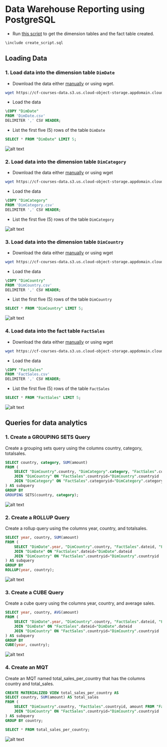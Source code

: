 # Data Warehouse Reporting using PostgreSQL


- Run [this script](./../../resources/create_tables.sql) to get the dimension tables and the fact table created.

```sql
\include create_script.sql 
```

## Loading Data

### 1. Load data into the dimension table `DimDate`

- Download the data either [manually](https://cf-courses-data.s3.us.cloud-object-storage.appdomain.cloud/IBM-DB0321EN-SkillsNetwork/datawarehousing/data/DimDate.csv) or using wget.

```sh
wget https://cf-courses-data.s3.us.cloud-object-storage.appdomain.cloud/IBM-DB0321EN-SkillsNetwork/datawarehousing/data/DimDate.csv
```

- Load the data

```sql
\COPY "DimDate"
FROM 'DimDate.csv' 
DELIMITER ',' CSV HEADER;
```

- List the first five (5) rows of the table `DimDate`

```sql
SELECT * FROM "DimDate" LIMIT 5;
```
![alt text](./../../resources/images/DimDate.png)


### 2. Load data into the dimension table `DimCategory`

- Download the data either [manually](https://cf-courses-data.s3.us.cloud-object-storage.appdomain.cloud/IBM-DB0321EN-SkillsNetwork/datawarehousing/DimCategory.csv) or using wget

```sh
wget https://cf-courses-data.s3.us.cloud-object-storage.appdomain.cloud/IBM-DB0321EN-SkillsNetwork/datawarehousing/DimCategory.csv
```

- Load the data

```sql
\COPY "DimCategory"
FROM 'DimCategory.csv'
DELIMITER ',' CSV HEADER;
```

- List the first five (5) rows of the table `DimCategory`



![alt text](./../../resources/images/DimCategory.png)


### 3. Load data into the dimension table `DimCountry`

- Download the data either [manually](https://cf-courses-data.s3.us.cloud-object-storage.appdomain.cloud/IBM-DB0321EN-SkillsNetwork/datawarehousing/DimCountry.csv) or using wget

```sh
wget https://cf-courses-data.s3.us.cloud-object-storage.appdomain.cloud/IBM-DB0321EN-SkillsNetwork/datawarehousing/DimCountry.csv
```

- Load the data

```sql
\COPY "DimCountry"
FROM 'DimCountry.csv'
DELIMITER ',' CSV HEADER;
```

- List the first five (5) rows of the table `DimCountry`

```sql
SELECT * FROM "DimCountry" LIMIT 5;
```

![alt text](./../../resources/images/DimCountry.png)


### 4. Load data into the fact table `FactSales`

- Download the data either [manually](https://cf-courses-data.s3.us.cloud-object-storage.appdomain.cloud/IBM-DB0321EN-SkillsNetwork/datawarehousing/FactSales.csv) or using wget

```sh
wget https://cf-courses-data.s3.us.cloud-object-storage.appdomain.cloud/IBM-DB0321EN-SkillsNetwork/datawarehousing/FactSales.csv
```

- Load the data


```sql
\COPY "FactSales"
FROM 'FactSales.csv'
DELIMITER ',' CSV HEADER;
```

- List the first five (5) rows of the table `FactSales`

```sql
SELECT * FROM "FactSales" LIMIT 5;
```
![alt text](./../../resources/images/FactSales.png)

## Queries for data analytics

### 1. Create a GROUPING SETS Query

Create a grouping sets query using the columns country, category, totalsales.

```sql
SELECT country, category, SUM(amount)
FROM (
    SELECT "DimCountry".country, "DimCategory".category, "FactSales".countryid, "FactSales".categoryid, amount FROM "FactSales"
    JOIN "DimCountry" ON "FactSales".countryid="DimCountry".countryid
    JOIN "DimCategory" ON "FactSales".categoryid="DimCategory".categoryid
) AS subquery
GROUP BY
GROUPING SETS(country, category);
```

![alt text](./../../resources/images/groupingsets.png)

### 2. Create a ROLLUP Query

Create a rollup query using the columns year, country, and totalsales.

```sql
SELECT year, country, SUM(amount)
FROM (
    SELECT "DimDate".year, "DimCountry".country, "FactSales".dateid, "FactSales".countryid, amount FROM "FactSales"
    JOIN "DimDate" ON "FactSales".dateid="DimDate".dateid
    JOIN "DimCountry" ON "FactSales".countryid="DimCountry".countryid
) AS subquery
GROUP BY
ROLLUP(year, country);
```

![alt text](./../../resources/images/rollup.png)

### 3. Create a CUBE Query

Create a cube query using the columns year, country, and average sales.

```sql
SELECT year, country, AVG(amount)
FROM (
    SELECT "DimDate".year, "DimCountry".country, "FactSales".dateid, "FactSales".countryid, amount FROM "FactSales"
    JOIN "DimDate" ON "FactSales".dateid="DimDate".dateid
    JOIN "DimCountry" ON "FactSales".countryid="DimCountry".countryid
) AS subquery
GROUP BY
CUBE(year, country);
```

![alt text](./../../resources/images/cube.png)

### 4. Create an MQT

Create an MQT named total_sales_per_country that has the columns country and total_sales.

```sql
CREATE MATERIALIZED VIEW total_sales_per_country AS 
SELECT country, SUM(amount) AS total_sales
FROM (
    SELECT "DimCountry".country, "FactSales".countryid, amount FROM "FactSales"
    JOIN "DimCountry" ON "FactSales".countryid="DimCountry".countryid
) AS subquery
GROUP BY country;

SELECT * FROM total_sales_per_country;
```

![alt text](./../../resources/images/mtq.png)
